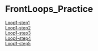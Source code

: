 # FrontLoops_Practice
<div><a href="markup-challenges/loop1-step1">Loop1-step1</a></div>
<div><a href="markup-challenges/loop1-step2">Loop1-step2</a></div>
<div><a href="markup-challenges/loop1-step3">Loop1-step3</a></div>
<div><a href="markup-challenges/loop1-step4">Loop1-step4</a></div>
<div><a href="markup-challenges/loop1-step5">Loop1-step5</a></div>
